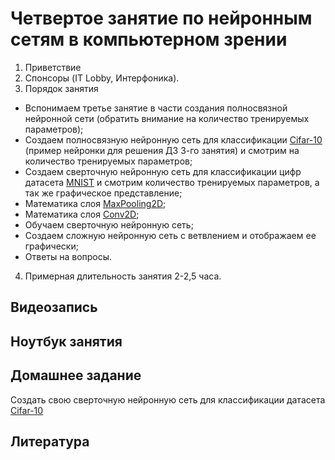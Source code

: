 # Четвертое занятие по нейронным сетям в компьютерном зрении

1) Приветствие
2) Спонсоры (IT Lobby, Интерфоника).
3) Порядок занятия
- Вспонимаем третье занятие в части создания полносвязной нейронной сети (обратить внимание на количество тренируемых параметров);
- Создаем полносвязную нейронную сеть для классификации [Cifar-10](https://keras.io/api/datasets/cifar10/) (пример нейронки для решения ДЗ 3-го занятия) и смотрим на количество тренируемых параметров;
- Создаем сверточную нейронную сеть для классификации цифр датасета [MNIST](https://keras.io/api/datasets/mnist/) и смотрим количество тренируемых параметров, а так же графическое представление;
- Математика слоя [MaxPooling2D](https://keras.io/api/layers/pooling_layers/max_pooling2d/);
- Математика слоя [Conv2D](https://keras.io/api/layers/convolution_layers/convolution2d/);
- Обучаем сверточную нейронную сеть;
- Создаем сложную нейронную сеть с ветвлением и отображаем ее графически;
- Ответы на вопросы.
4) Примерная длительность занятия 2-2,5 часа.


## Видеозапись

## Ноутбук занятия
## Домашнее задание
Создать свою сверточную нейронную сеть для классификации датасета [Cifar-10](https://keras.io/api/datasets/cifar10/)


## Литература


